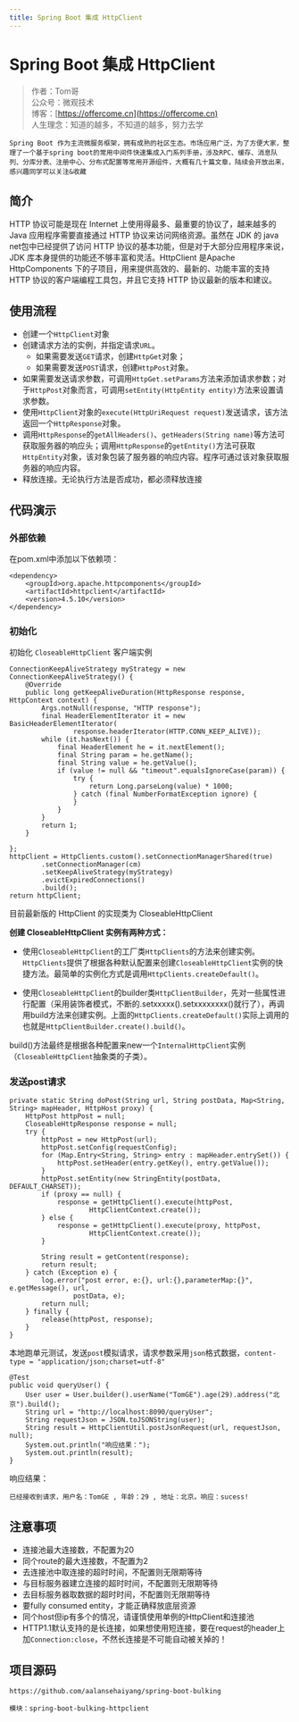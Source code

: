 ```yaml
---
title: Spring Boot 集成 HttpClient
---
```


# Spring Boot 集成 HttpClient

> 作者：Tom哥
> <br/>公众号：微观技术
> <br/> 博客：[https://offercome.cn](https://offercome.cn)
> <br/> 人生理念：知道的越多，不知道的越多，努力去学


`Spring Boot 作为主流微服务框架，拥有成熟的社区生态。市场应用广泛，为了方便大家，整理了一个基于spring boot的常用中间件快速集成入门系列手册，涉及RPC、缓存、消息队列、分库分表、注册中心、分布式配置等常用开源组件，大概有几十篇文章，陆续会开放出来，感兴趣同学可以关注&收藏`



## 简介

HTTP 协议可能是现在 Internet 上使用得最多、最重要的协议了，越来越多的 Java 应用程序需要直接通过 HTTP 协议来访问网络资源。虽然在 JDK 的 java net包中已经提供了访问 HTTP 协议的基本功能，但是对于大部分应用程序来说，JDK 库本身提供的功能还不够丰富和灵活。HttpClient 是Apache HttpComponents 下的子项目，用来提供高效的、最新的、功能丰富的支持 HTTP 协议的客户端编程工具包，并且它支持 HTTP 协议最新的版本和建议。


## 使用流程

* 创建一个`HttpClient`对象
* 创建请求方法的实例，并指定请求`URL`。
	* 如果需要发送`GET`请求，创建`HttpGet`对象；
	* 如果需要发送`POST`请求，创建`HttpPost`对象。
* 如果需要发送请求参数，可调用`HttpGet.setParams`方法来添加请求参数；对于`HttpPost`对象而言，可调用`setEntity(HttpEntity entity)`方法来设置请求参数。
* 使用`HttpClient`对象的`execute(HttpUriRequest request)`发送请求，该方法返回一个`HttpResponse`对象。
* 调用`HttpResponse`的`getAllHeaders()`、`getHeaders(String name)`等方法可获取服务器的响应头；调用`HttpResponse`的`getEntity()`方法可获取`HttpEntity`对象，该对象包装了服务器的响应内容。程序可通过该对象获取服务器的响应内容。
* 释放连接。无论执行方法是否成功，都必须释放连接


## 代码演示

### 外部依赖

在pom.xml中添加以下依赖项：

```
<dependency>
    <groupId>org.apache.httpcomponents</groupId>
    <artifactId>httpclient</artifactId>
    <version>4.5.10</version>
</dependency>
```

### 初始化

初始化 `CloseableHttpClient` 客户端实例

```
ConnectionKeepAliveStrategy myStrategy = new ConnectionKeepAliveStrategy() {
    @Override
    public long getKeepAliveDuration(HttpResponse response, HttpContext context) {
        Args.notNull(response, "HTTP response");
        final HeaderElementIterator it = new BasicHeaderElementIterator(
                response.headerIterator(HTTP.CONN_KEEP_ALIVE));
        while (it.hasNext()) {
            final HeaderElement he = it.nextElement();
            final String param = he.getName();
            final String value = he.getValue();
            if (value != null && "timeout".equalsIgnoreCase(param)) {
                try {
                    return Long.parseLong(value) * 1000;
                } catch (final NumberFormatException ignore) {
                }
            }
        }
        return 1;
    }

};
httpClient = HttpClients.custom().setConnectionManagerShared(true)
        .setConnectionManager(cm)
        .setKeepAliveStrategy(myStrategy)
        .evictExpiredConnections()
        .build();
return httpClient;
```

目前最新版的 HttpClient 的实现类为 CloseableHttpClient

**创建 CloseableHttpClient 实例有两种方式：**

* 使用`CloseableHttpClient`的工厂类`HttpClients`的方法来创建实例。`HttpClients`提供了根据各种默认配置来创建`CloseableHttpClient`实例的快捷方法。最简单的实例化方式是调用`HttpClients.createDefault()`。

* 使用`CloseableHttpClient`的builder类`HttpClientBuilder`，先对一些属性进行配置（采用装饰者模式，不断的.setxxxxx().setxxxxxxxx()就行了），再调用build方法来创建实例。上面的`HttpClients.createDefault()`实际上调用的也就是`HttpClientBuilder.create().build()`。

build()方法最终是根据各种配置来new一个`InternalHttpClient`实例（`CloseableHttpClient`抽象类的子类）。


### 发送post请求

```
private static String doPost(String url, String postData, Map<String, String> mapHeader, HttpHost proxy) {
    HttpPost httpPost = null;
    CloseableHttpResponse response = null;
    try {
        httpPost = new HttpPost(url);
        httpPost.setConfig(requestConfig);
        for (Map.Entry<String, String> entry : mapHeader.entrySet()) {
            httpPost.setHeader(entry.getKey(), entry.getValue());
        }
        httpPost.setEntity(new StringEntity(postData, DEFAULT_CHARSET));
        if (proxy == null) {
            response = getHttpClient().execute(httpPost,
                    HttpClientContext.create());
        } else {
            response = getHttpClient().execute(proxy, httpPost,
                    HttpClientContext.create());
        }

        String result = getContent(response);
        return result;
    } catch (Exception e) {
        log.error("post error, e:{}, url:{},parameterMap:{}", e.getMessage(), url,
                postData, e);
        return null;
    } finally {
        release(httpPost, response);
    }
}
```


本地跑单元测试，发送`post`模拟请求，请求参数采用`json`格式数据，`content-type = "application/json;charset=utf-8"`

```
@Test
public void queryUser() {
    User user = User.builder().userName("TomGE").age(29).address("北京").build();
    String url = "http://localhost:8090/queryUser";
    String requestJson = JSON.toJSONString(user);
    String result = HttpClientUtil.postJsonRequest(url, requestJson, null);
    System.out.println("响应结果：");
    System.out.println(result);
}
```

响应结果：

```
已经接收到请求，用户名：TomGE , 年龄：29 , 地址：北京。响应：sucess!
```

## 注意事项

* 连接池最大连接数，不配置为20
* 同个route的最大连接数，不配置为2
* 去连接池中取连接的超时时间，不配置则无限期等待
* 与目标服务器建立连接的超时时间，不配置则无限期等待
* 去目标服务器取数据的超时时间，不配置则无限期等待
* 要fully consumed entity，才能正确释放底层资源
* 同个host但ip有多个的情况，请谨慎使用单例的HttpClient和连接池
* HTTP1.1默认支持的是长连接，如果想使用短连接，要在request的header上加`Connection:close`，不然长连接是不可能自动被关掉的！


## 项目源码

```
https://github.com/aalansehaiyang/spring-boot-bulking  

模块：spring-boot-bulking-httpclient
```

